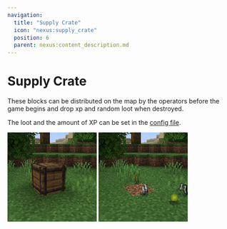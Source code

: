 ```yaml
---
navigation:
  title: "Supply Crate"
  icon: "nexus:supply_crate"
  position: 6
  parent: nexus:content_description.md
---
```


# Supply Crate

<ItemImage id="nexus:supply_crate" />

These blocks can be distributed on the map by the operators before the game begins and drop xp and random loot when destroyed. 

The loot and the amount of XP can be set in the [config file](../gamemode_configuration/server_config_options.md).


![](supply_crate.png)  ![](supply_crate_drops.png)

